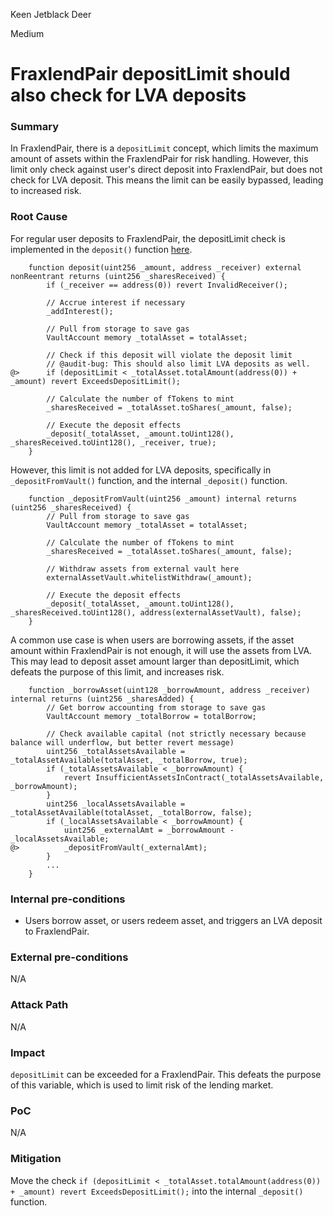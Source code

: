 Keen Jetblack Deer

Medium

# FraxlendPair depositLimit should also check for LVA deposits


### Summary

In FraxlendPair, there is a `depositLimit` concept, which limits the maximum amount of assets within the FraxlendPair for risk handling. However, this limit only check against user's direct deposit into FraxlendPair, but does not check for LVA deposit. This means the limit can be easily bypassed, leading to increased risk.

### Root Cause

For regular user deposits to FraxlendPair, the depositLimit check is implemented in the `deposit()` function [here](https://github.com/sherlock-audit/2025-01-peapods-finance/blob/main/fraxlend/src/contracts/FraxlendPairCore.sol#L634).

```solidity
    function deposit(uint256 _amount, address _receiver) external nonReentrant returns (uint256 _sharesReceived) {
        if (_receiver == address(0)) revert InvalidReceiver();

        // Accrue interest if necessary
        _addInterest();

        // Pull from storage to save gas
        VaultAccount memory _totalAsset = totalAsset;

        // Check if this deposit will violate the deposit limit
        // @audit-bug: This should also limit LVA deposits as well.
@>      if (depositLimit < _totalAsset.totalAmount(address(0)) + _amount) revert ExceedsDepositLimit();

        // Calculate the number of fTokens to mint
        _sharesReceived = _totalAsset.toShares(_amount, false);

        // Execute the deposit effects
        _deposit(_totalAsset, _amount.toUint128(), _sharesReceived.toUint128(), _receiver, true);
    }
```

However, this limit is not added for LVA deposits, specifically in `_depositFromVault()` function, and the internal `_deposit()` function.

```solidity
    function _depositFromVault(uint256 _amount) internal returns (uint256 _sharesReceived) {
        // Pull from storage to save gas
        VaultAccount memory _totalAsset = totalAsset;

        // Calculate the number of fTokens to mint
        _sharesReceived = _totalAsset.toShares(_amount, false);

        // Withdraw assets from external vault here
        externalAssetVault.whitelistWithdraw(_amount);

        // Execute the deposit effects
        _deposit(_totalAsset, _amount.toUint128(), _sharesReceived.toUint128(), address(externalAssetVault), false);
    }
```

A common use case is when users are borrowing assets, if the asset amount within FraxlendPair is not enough, it will use the assets from LVA. This may lead to deposit asset amount larger than depositLimit, which defeats the purpose of this limit, and increases risk.

```solidity
    function _borrowAsset(uint128 _borrowAmount, address _receiver) internal returns (uint256 _sharesAdded) {
        // Get borrow accounting from storage to save gas
        VaultAccount memory _totalBorrow = totalBorrow;

        // Check available capital (not strictly necessary because balance will underflow, but better revert message)
        uint256 _totalAssetsAvailable = _totalAssetAvailable(totalAsset, _totalBorrow, true);
        if (_totalAssetsAvailable < _borrowAmount) {
            revert InsufficientAssetsInContract(_totalAssetsAvailable, _borrowAmount);
        }
        uint256 _localAssetsAvailable = _totalAssetAvailable(totalAsset, _totalBorrow, false);
        if (_localAssetsAvailable < _borrowAmount) {
            uint256 _externalAmt = _borrowAmount - _localAssetsAvailable;
@>          _depositFromVault(_externalAmt);
        }
        ...
    }
```

### Internal pre-conditions

- Users borrow asset, or users redeem asset, and triggers an LVA deposit to FraxlendPair.

### External pre-conditions

N/A

### Attack Path

N/A

### Impact

`depositLimit` can be exceeded for a FraxlendPair. This defeats the purpose of this variable, which is used to limit risk of the lending market.

### PoC

N/A

### Mitigation

Move the check `if (depositLimit < _totalAsset.totalAmount(address(0)) + _amount) revert ExceedsDepositLimit();` into the internal `_deposit()` function.